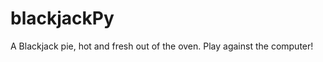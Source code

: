 blackjackPy
===========

A Blackjack pie, hot and fresh out of the oven.  Play against the computer!
